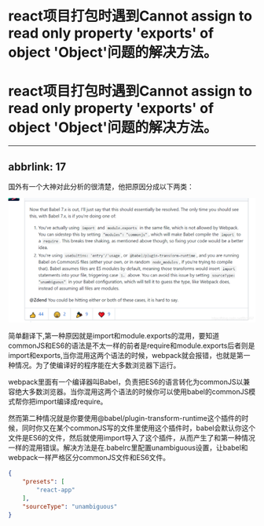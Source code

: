 # react项目打包时遇到Cannot assign to read only property 'exports' of object 'Object'问题的解决方法。

# react项目打包时遇到Cannot assign to read only property 'exports' of object 'Object'问题的解决方法。

---

## abbrlink: 17

国外有一个大神对此分析的很清楚，他把原因分成以下两类：

![1597040040150-1619330e-8c80-4d39-a73b-910cee560427.png](assets/1597040040150-1619330e-8c80-4d39-a73b-910cee560427-20220609215326-67s2pdx.png)

简单翻译下,第一种原因就是import和module.exports的混用，要知道commonJS和ES6的语法是不太一样的前者是require和module.exports后者则是import和exports,当你混用这两个语法的时候，webpack就会报错，也就是第一种情况。为了使编译好的程序能在大多数浏览器下运行。

webpack里面有一个编译器叫Babel，负责把ES6的语言转化为commonJS以兼容绝大多数浏览器。当你混用这两个语法的时候你可以使用babel的commonJS模式帮你把import编译成require。

然而第二种情况就是你要使用@babel/plugin-transform-runtime这个插件的时候，同时你又在某个commonJS写的文件里使用这个插件时，babel会默认你这个文件是ES6的文件，然后就使用import导入了这个插件，从而产生了和第一种情况一样的混用错误。解决方法是在.babelrc里配置unambiguous设置，让babel和webpack一样严格区分commonJS文件和ES6文件。

```json
{
	"presets": [
		"react-app"
	],
	"sourceType": "unambiguous"
}
```
